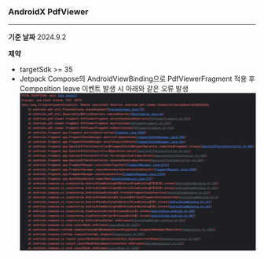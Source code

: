 ### AndroidX PdfViewer
---
**기준 날짜**
2024.9.2

**제약**
- targetSdk >= 35
- Jetpack Compose의 AndroidViewBinding으로 PdfViewerFragment 적용 후 Composition leave 이벤트 발생 시 아래와 같은 오류 발생
  ![img.png](img.png)